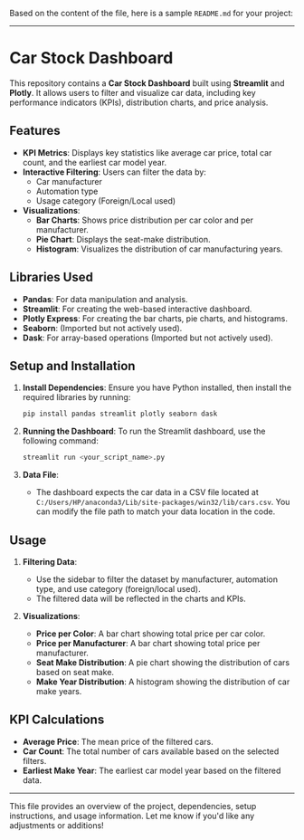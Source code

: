 Based on the content of the file, here is a sample `README.md` for your project:

---

# Car Stock Dashboard

This repository contains a **Car Stock Dashboard** built using **Streamlit** and **Plotly**. It allows users to filter and visualize car data, including key performance indicators (KPIs), distribution charts, and price analysis.

## Features

- **KPI Metrics**: Displays key statistics like average car price, total car count, and the earliest car model year.
- **Interactive Filtering**: Users can filter the data by:
  - Car manufacturer
  - Automation type
  - Usage category (Foreign/Local used)
- **Visualizations**:
  - **Bar Charts**: Shows price distribution per car color and per manufacturer.
  - **Pie Chart**: Displays the seat-make distribution.
  - **Histogram**: Visualizes the distribution of car manufacturing years.
  
## Libraries Used

- **Pandas**: For data manipulation and analysis.
- **Streamlit**: For creating the web-based interactive dashboard.
- **Plotly Express**: For creating the bar charts, pie charts, and histograms.
- **Seaborn**: (Imported but not actively used).
- **Dask**: For array-based operations (Imported but not actively used).

## Setup and Installation

1. **Install Dependencies**:
   Ensure you have Python installed, then install the required libraries by running:
   ```bash
   pip install pandas streamlit plotly seaborn dask
   ```

2. **Running the Dashboard**:
   To run the Streamlit dashboard, use the following command:
   ```bash
   streamlit run <your_script_name>.py
   ```

3. **Data File**:
   - The dashboard expects the car data in a CSV file located at `C:/Users/HP/anaconda3/Lib/site-packages/win32/lib/cars.csv`. You can modify the file path to match your data location in the code.

## Usage

1. **Filtering Data**: 
   - Use the sidebar to filter the dataset by manufacturer, automation type, and use category (foreign/local used).
   - The filtered data will be reflected in the charts and KPIs.

2. **Visualizations**:
   - **Price per Color**: A bar chart showing total price per car color.
   - **Price per Manufacturer**: A bar chart showing total price per manufacturer.
   - **Seat Make Distribution**: A pie chart showing the distribution of cars based on seat make.
   - **Make Year Distribution**: A histogram showing the distribution of car make years.

## KPI Calculations

- **Average Price**: The mean price of the filtered cars.
- **Car Count**: The total number of cars available based on the selected filters.
- **Earliest Make Year**: The earliest car model year based on the filtered data.

---

This file provides an overview of the project, dependencies, setup instructions, and usage information. Let me know if you'd like any adjustments or additions!